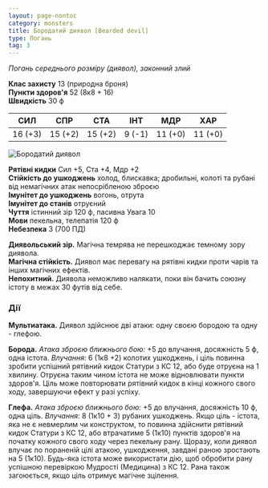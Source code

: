 ```yaml
---
layout: page-nontoc
category: monsters
title: Бородатий диявол [Bearded devil]
type: Погань
tag: 3
---
```


_Погань середнього розміру (диявол), законний злий_

**Клас захисту** 13 (природна броня)    
**Пункти здоров'я** 52 (8к8 + 16)    
**Швидкість** 30 ф

| СИЛ     | СПР     | СТА     | ІНТ    | МДР     | ХАР     |
| ------- | ------- | ------- | ------ | ------- | ------- |
| 16 (+3) | 15 (+2) | 15 (+2) | 9 (-1) | 11 (+0) | 11 (+0) |

![Бородатий диявол](https://www.dndbeyond.com/avatars/thumbnails/30781/994/1000/1000/638061947703806001.png)

**Рятівні кидки** Сил +5, Ста +4, Мдр +2    
**Стійкість до ушкоджень** холод, блискавка; дробильні, колоті та рубані від немагічних атак непосрібленою зброєю    
**Імунітет до ушкоджень** вогонь, отрута    
**Імунітет до станів** отруєний    
**Чуття** істинний зір 120 ф, пасивна Увага 10    
**Мови** пекельна, телепатія 120 ф    
**Небезпека** 3 (700 ПД)

**Диявольський зір.** Магічна темрява не перешкоджає темному зору диявола.    
**Магічна  стійкість.** Диявол має перевагу на рятівні кидки проти чарів та інших магічних ефектів.    
**Непохитний.** Диявола неможливо налякати, поки він бачить союзну істоту в межах 30 футів від себе.

### Дії
**Мультиатака.** Диявол здійснює дві атаки: одну своєю бородою та одну - глефою.    

**Борода.** _Атака зброєю ближнього бою:_ +5 до влучання, досяжність 5 ф, одна істота. _Влучання:_ 6 (1к8 +2) колотих ушкоджень, і ціль повинна зробити успішний рятівний кидок Статури з КС 12, або буде отруєна на 1 хвилину. Отруєна таким чином істота не може відновлювати пункти здоров'я. Ціль може повторювати рятівний кидок в кінці кожного свого ходу, завершуючи ефект у разі успіху.    

**Глефа.** _Атака зброєю ближнього бою:_ +5 до влучання, досяжність 10 ф, одна ціль. _Влучання:_ 8 (1к10 + 3) рубаних ушкоджень. Якщо ціль - істота, яка не є невмерлим чи конструктом, то повинна здійснити рятівний кидок Статури з КС 12, або втрачатиме 5 (1к10) пунктів здоров'я на початку кожного свого ходу через пекельну рану. Щоразу, коли диявол влучає по пораненій цілі атакою, ушкодження, завдані раною зростають на 5 (1к10). Будь-яка істота може використати дію, щоб обробити рану успішною перевіркою Мудрості (Медицина) з КС 12. Рана також загоюється, якщо ціль отримує магічне зцілення.
